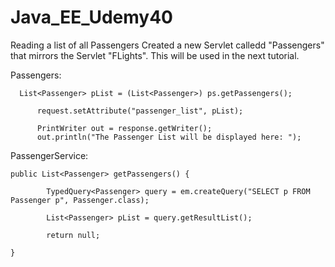 # Java_EE_Udemy40
Reading a list of all Passengers
Created a new Servlet calledd "Passengers" that mirrors the Servlet "FLights". This will be used in the next tutorial.

Passengers: 

      List<Passenger> pList = (List<Passenger>) ps.getPassengers();
		
		  request.setAttribute("passenger_list", pList);
		
		  PrintWriter out = response.getWriter();
		  out.println("The Passenger List will be displayed here: ");


PassengerService:

    public List<Passenger> getPassengers() {
    	
    		TypedQuery<Passenger> query = em.createQuery("SELECT p FROM Passenger p", Passenger.class);
    	
    		List<Passenger> pList = query.getResultList();
    			
    		return null;
    	
    }
